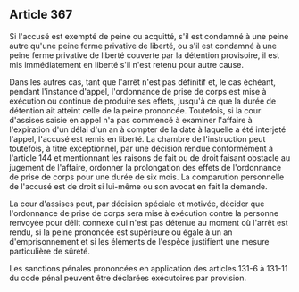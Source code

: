 Article 367
----
Si l'accusé est exempté de peine ou acquitté, s'il est condamné à une peine
autre qu'une peine ferme privative de liberté, ou s'il est condamné à une peine
ferme privative de liberté couverte par la détention provisoire, il est mis
immédiatement en liberté s'il n'est retenu pour autre cause.

Dans les autres cas, tant que l'arrêt n'est pas définitif et, le cas échéant,
pendant l'instance d'appel, l'ordonnance de prise de corps est mise à exécution
ou continue de produire ses effets, jusqu'à ce que la durée de détention ait
atteint celle de la peine prononcée. Toutefois, si la cour d'assises saisie en
appel n'a pas commencé à examiner l'affaire à l'expiration d'un délai d'un an à
compter de la date à laquelle a été interjeté l'appel, l'accusé est remis en
liberté. La chambre de l'instruction peut toutefois, à titre exceptionnel, par
une décision rendue conformément à l'article 144 et mentionnant les raisons de
fait ou de droit faisant obstacle au jugement de l'affaire, ordonner la
prolongation des effets de l'ordonnance de prise de corps pour une durée de six
mois. La comparution personnelle de l'accusé est de droit si lui-même ou son
avocat en fait la demande.

La cour d'assises peut, par décision spéciale et motivée, décider que
l'ordonnance de prise de corps sera mise à exécution contre la personne renvoyée
pour délit connexe qui n'est pas détenue au moment où l'arrêt est rendu, si la
peine prononcée est supérieure ou égale à un an d'emprisonnement et si les
éléments de l'espèce justifient une mesure particulière de sûreté.

Les sanctions pénales prononcées en application des articles 131-6 à 131-11 du
code pénal peuvent être déclarées exécutoires par provision.
